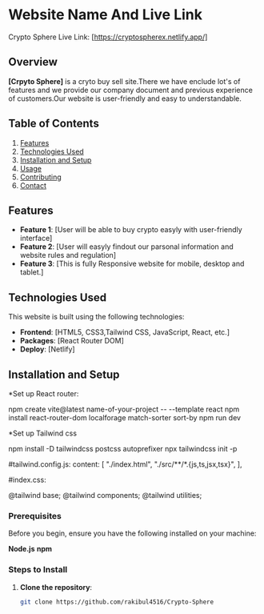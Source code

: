 # Website Name And Live Link
Crypto Sphere
Live Link: [https://cryptospherex.netlify.app/]
## Overview

**[Crpyto Sphere]** is a cryto buy sell site.There we have enclude lot's of features and we provide our company document and previous experience of customers.Our website is user-friendly and easy to understandable. 

## Table of Contents

1. [Features](#features)
2. [Technologies Used](#technologies-used)
3. [Installation and Setup](#installation-and-setup)
4. [Usage](#usage)
5. [Contributing](#contributing)
7. [Contact](#contact)

## Features

- **Feature 1**: [User will be able to buy crypto easyly with user-friendly interface]
- **Feature 2**: [User will easyly findout our parsonal information and website rules and regulation]
- **Feature 3**: [This is fully Responsive website for mobile, desktop and tablet.]

## Technologies Used

This website is built using the following technologies:

- **Frontend**: [HTML5, CSS3,Tailwind CSS, JavaScript, React, etc.]
- **Packages**: [React Router DOM]
- **Deploy**: [Netlify]


## Installation and Setup
*Set up React router:

npm create vite@latest name-of-your-project -- --template react
npm install react-router-dom localforage match-sorter sort-by
npm run dev

*Set up Tailwind css

npm install -D tailwindcss postcss autoprefixer
npx tailwindcss init -p

#tailwind.config.js:
content: [
    "./index.html",
    "./src/**/*.{js,ts,jsx,tsx}",
  ],

#index.css:

@tailwind base;
@tailwind components;
@tailwind utilities;

### Prerequisites

Before you begin, ensure you have the following installed on your machine:

**Node.js**
**npm**

### Steps to Install

1. **Clone the repository**:

   ```bash
   git clone https://github.com/rakibul4516/Crypto-Sphere
